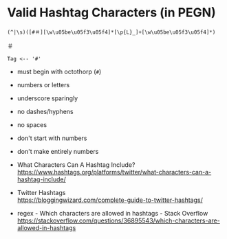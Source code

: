 # Valid Hashtag Characters (in PEGN)

```regex
(^|\s)([#＃][\w\u05be\u05f3\u05f4]*[\p{L}_]+[\w\u05be\u05f3\u05f4]*)
```

＃

```pegn
Tag <-- '#'
```

* must begin with octothorp (`#`)
* numbers or letters
* underscore sparingly
* no dashes/hyphens
* no spaces
* don't start with numbers
* don't make entirely numbers

* What Characters Can A Hashtag Include?  
  https://www.hashtags.org/platforms/twitter/what-characters-can-a-hashtag-include/
* Twitter Hashtags  
  https://bloggingwizard.com/complete-guide-to-twitter-hashtags/
* regex - Which characters are allowed in hashtags - Stack Overflow  
  https://stackoverflow.com/questions/36895543/which-characters-are-allowed-in-hashtags
